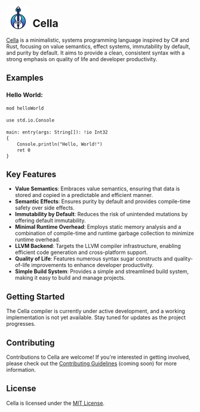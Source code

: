 # <img src="cella.png" alt="Cella icon" width="64px" style="vertical-align: bottom"/> Cella

[Cella](https://anixias.github.io/Cella-Site/index.html) is a minimalistic, systems programming language inspired by C# and Rust, focusing on value semantics, effect systems, immutability by default, and purity by default. It aims to provide a clean, consistent syntax with a strong emphasis on quality of life and developer productivity.

## Examples

### Hello World:

```cella
mod helloWorld

use std.io.Console

main: entry(args: String[]): !io Int32
{
	Console.println("Hello, World!")
	ret 0
}
```

## Key Features

- **Value Semantics**: Embraces value semantics, ensuring that data is stored and copied in a predictable and efficient manner.
- **Semantic Effects**: Ensures purity by default and provides compile-time safety over side effects.
- **Immutability by Default**: Reduces the risk of unintended mutations by offering default immutability.
- **Minimal Runtime Overhead**: Employs static memory analysis and a combination of compile-time and runtime garbage collection to minimize runtime overhead.
- **LLVM Backend**: Targets the LLVM compiler infrastructure, enabling efficient code generation and cross-platform support.
- **Quality of Life**: Features numerous syntax sugar constructs and quality-of-life improvements to enhance developer productivity.
- **Simple Build System**: Provides a simple and streamlined build system, making it easy to build and manage projects.

## Getting Started

The Cella compiler is currently under active development, and a working implementation is not yet available. Stay tuned for updates as the project progresses.

## Contributing

Contributions to Cella are welcome! If you're interested in getting involved, please check out the [Contributing Guidelines](CONTRIBUTING.md) (coming soon) for more information.

## License

Cella is licensed under the [MIT License](LICENSE).
